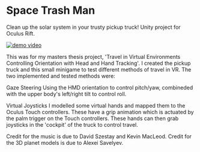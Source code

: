 # Space Trash Man
Clean up the solar system in your trusty pickup truck! Unity project for Oculus Rift.

[![demo video](https://img.youtube.com/vi/Cp5Bo1BrcA/0.jpg)](https://www.youtube.com/watch?v=Cp5Bo1BrcA)

This was for my masters thesis project, 'Travel in Virtual Environments Controlling Orientation with Head and Hand Tracking'.
I created the pickup truck and this small minigame to test different methods of travel in VR. The two implemented and tested methods were:

Gaze Steering 
Using the HMD orientation to control pitch/yaw, combineded with the upper body's left/right tilt to control roll.

Virtual Joysticks
I modelled some virtual hands and mapped them to the Oculus Touch controllers. These have a grip animation which is actuated by the palm trigger on the Touch controllers. These hands can then grab joysticks in the 'cockpit' of the truck to control travel.

Credit for the music is due to David Szestay and Kevin MacLeod.
Credit for the 3D planet models is due to Alexei Savelyev.
